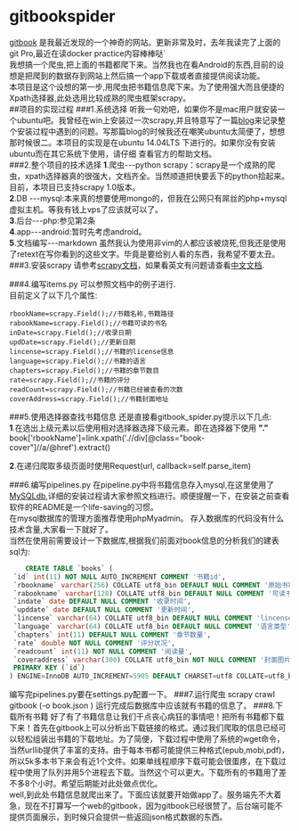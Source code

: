 # gitbookspider
[ gitbook](https://www.gitbook.com/) 是我最近发现的一个神奇的网站。更新非常及时，去年我读完了上面的git Pro,最近在读docker practice内容棒棒哒`  
我想搞一个爬虫,把上面的书籍都爬下来。当然我也在看Android的东西,目前的设想是把爬到的数据存到网站上然后搞一个app下载或者直接提供阅读功能。  
本项目是这个设想的第一步,用爬虫把书籍信息爬下来。为了使用强大而且便捷的Xpath选择器,此处选用比较成熟的爬虫框架scrapy。  
##项目的实现过程
###1.系统选择
  听我一句劝吧，如果你不是mac用户就安装一个ubuntu吧。我曾经在win上安装过一次scrapy,并且特意写了一篇[blog](http://www.trumanliu.com/windows-scrapy-install/)来记录整个安装过程中遇到的问题。写那篇blog的时候我还在嘲笑ubuntu太简便了，想想那时候很二。本项目的实现是在ubuntu 14.04LTS 下进行的。如果你没有安装ubuntu而在其它系统下使用，请仔细
查看官方的帮助文档。  
###2.整个项目的技术选择
  **1**.爬虫---python scrapy：scrapy是一个成熟的爬虫，xpath选择器真的很强大，文档齐全。当然顺道把快要丢下的python拾起来。目前，本项目已支持scrapy 1.0版本。    
  **2**.DB ---mysql:本来真的想要使用mongo的，但我在公网只有屌丝的php+mysql虚拟主机。等我有钱上vps了应该就可以了。  
  **3**.后台---php:参见第2条  
  **4**.app---android:暂时先考虑android。  
  **5**.文档编写---markdown 虽然我认为使用非vim的人都应该被烧死,但我还是使用了retext在写你看到的这些文字。毕竟是要给别人看的东西，我希望不要太丑。
###3.安装scrapy
  请参考[scrapy文档](http://doc.scrapy.org/en/0.24/)，如果看英文有问题请查看[中文文档](http://scrapy-chs.readthedocs.org/zh_CN/0.24/).
   
###4.编写items.py
  可以参照文档中的例子进行.     
  目前定义了以下几个属性:  
  
    rbookName=scrapy.Field();//书籍名称,书籍路径
    rabookName=scrapy.Field();//书籍可读的书名
    inDate=scrapy.Field();//收录日期
    updDate=scrapy.Field();//更新日期
    lincense=scrapy.Field();//书籍的license信息
    language=scrapy.Field();//书籍的语言
    chapters=scrapy.Field();//书籍的章节数目
    rate=scrapy.Field();//书籍的评分
    readCount=scrapy.Field();//书籍已经被查看的次数
    coverAddress=scrapy.Field();//书籍封面地址
###5.使用选择器查找书籍信息
还是直接看gitbook_spider.py提示以下几点:  
**1**.在选出上级元素以后使用相对选择器选择下级元素。即在选择器下使用 **"."**
    book['rbookName']=link.xpath('.//div[@class="book-cover"]//a/@href').extract()  
    
**2**.在递归爬取多级页面时使用Request(url, callback=self.parse_item)

###6.编写pipelines.py
在pipeline.py中将书籍信息存入mysql,在这里使用了[MySQLdb](http://sourceforge.net/projects/mysql-python/),详细的安装过程请大家参照文档进行。顺便提醒一下，在安装之前查看软件的README是一个life-saving的习惯。  
在mysql数据库的管理方面推荐使用phpMyadmin。
存入数据库的代码没有什么技术含量,大家看一下就好了。   
当然在使用前需要设计一下数据库,根据我们前面对book信息的分析我们的建表sql为:  
```sql
    CREATE TABLE `books` (
 `id` int(11) NOT NULL AUTO_INCREMENT COMMENT '书籍id',
 `rbookname` varchar(256) COLLATE utf8_bin DEFAULT NULL COMMENT '原始书籍名称带有作者信息',
 `rabookname` varchar(128) COLLATE utf8_bin DEFAULT NULL COMMENT '可读书籍名称',
 `indate` date DEFAULT NULL COMMENT '收录时间',
 `upddate` date DEFAULT NULL COMMENT '更新时间',
 `lincense` varchar(64) COLLATE utf8_bin DEFAULT NULL COMMENT 'lincense类别',
 `language` varchar(64) COLLATE utf8_bin DEFAULT NULL COMMENT '语言类型',
 `chapters` int(11) DEFAULT NULL COMMENT '章节数量',
 `rate` double NOT NULL COMMENT '评分状况',
 `readcount` int(11) NOT NULL COMMENT '阅读量',
 `coveraddress` varchar(300) COLLATE utf8_bin NOT NULL COMMENT '封面图片地址',
 PRIMARY KEY (`id`)
) ENGINE=InnoDB AUTO_INCREMENT=5905 DEFAULT CHARSET=utf8 COLLATE=utf8_bin COMMENT='书籍表'  
```
编写完pipelines.py要在settings.py配置一下。
###7.运行爬虫
    scrapy crawl gitbook (-o book.json )  运行完成后数据库中应该就有书籍的信息了。
###8.下载所有书籍
好了有了书籍信息让我们干点丧心病狂的事情吧！把所有书籍都下载下来！首先在gitbook上可以分析出下载链接的格式。通过我们爬取的信息已经可以轻松组装出书籍的下载地址。为了简便，下载过程中使用了系统的wget命令，当然urllib提供了丰富的支持。由于每本书都可能提供三种格式(epub,mobi,pdf)，所以5k多本书下来会有近1个文件。如果单线程顺序下载可能会很蛋疼，在下载过程中使用了队列并用5个进程去下载。当然这个可以更大。下载所有的书籍用了差不多8个小时。希望后期能对此处做点优化。  
   well,到此处书籍信息就爬出来了。下面应该就要开始做app了。服务端先不大着急，现在不打算写一个web的gitbook，因为gitbook已经很赞了。后台端可能不提供页面展示，到时候只会提供一些返回json格式数据的东西。
     

 
